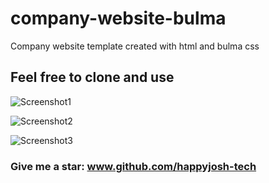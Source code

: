 # company-website-bulma
Company website template created with html and bulma css

## Feel free to clone and use


![Screenshot1](https://user-images.githubusercontent.com/53452638/93693880-6b57d200-faba-11ea-9e6e-7430e56e3ed5.png)

![Screenshot2](https://user-images.githubusercontent.com/53452638/93693885-77439400-faba-11ea-91b5-68bf20f1bab5.png)

![Screenshot3](https://user-images.githubusercontent.com/53452638/93693888-875b7380-faba-11ea-948f-67f71d70d83b.png)



### Give me a star: www.github.com/happyjosh-tech